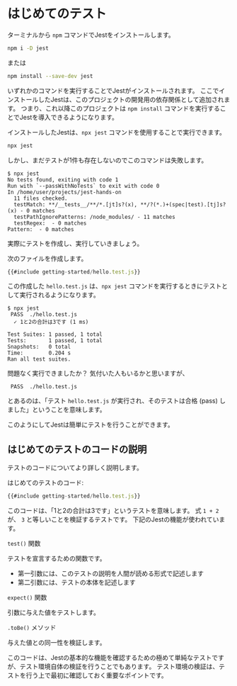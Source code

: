 # はじめてのテスト

ターミナルから `npm` コマンドでJestをインストールします。

```bash
npm i -D jest
```

または

```bash
npm install --save-dev jest
```

いずれかのコマンドを実行することでJestがインストールされます。
ここでインストールしたJestは、このプロジェクトの開発用の依存関係として追加されます。
つまり、これ以降このプロジェクトは `npm install` コマンドを実行することでJestを導入できるようになります。

インストールしたJestは、`npx jest` コマンドを使用することで実行できます。

```bash
npx jest
```

しかし、まだテストが1件も存在しないのでこのコマンドは失敗します。

```console
$ npx jest
No tests found, exiting with code 1
Run with `--passWithNoTests` to exit with code 0
In /home/user/projects/jest-hands-on
  11 files checked.
  testMatch: **/__tests__/**/*.[jt]s?(x), **/?(*.)+(spec|test).[tj]s?(x) - 0 matches
  testPathIgnorePatterns: /node_modules/ - 11 matches
  testRegex:  - 0 matches
Pattern:  - 0 matches
```

実際にテストを作成し、実行していきましょう。

次のファイルを作成します。

```js
{{#include getting-started/hello.test.js}}
```

この作成した `hello.test.js` は、`npx jest` コマンドを実行するときにテストとして実行されるようになります。

```console
$ npx jest
 PASS  ./hello.test.js
  ✓ 1と2の合計は3です (1 ms)

Test Suites: 1 passed, 1 total
Tests:       1 passed, 1 total
Snapshots:   0 total
Time:        0.204 s
Ran all test suites.
```

問題なく実行できましたか？
気付いた人もいるかと思いますが、

```
 PASS  ./hello.test.js
```

とあるのは、「テスト `hello.test.js` が実行され、そのテストは合格 (pass) しました」ということを意味します。

このようにしてJestは簡単にテストを行うことができます。

## はじめてのテストのコードの説明

テストのコードについてより詳しく説明します。

はじめてのテストのコード:

```js
{{#include getting-started/hello.test.js}}
```

このコードは、「1と2の合計は3です」というテストを意味します。
式 `1 + 2` が、 `3` と等しいことを検証するテストです。
下記のJestの機能が使われています。

`test()` 関数

テストを宣言するための関数です。

- 第一引数には、このテストの説明を人間が読める形式で記述します
- 第二引数には、テストの本体を記述します

`expect()` 関数

引数に与えた値をテストします。

`.toBe()` メソッド

与えた値との同一性を検証します。

このコードは、Jestの基本的な機能を確認するための極めて単純なテストですが、テスト環境自体の検証を行うことでもあります。
テスト環境の検証は、テストを行う上で最初に確認しておく重要なポイントです。
